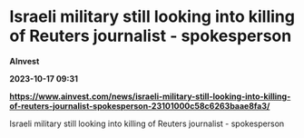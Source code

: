 # Israeli military still looking into killing of Reuters journalist - spokesperson
**AInvest**

**2023-10-17 09:31**

**https://www.ainvest.com/news/israeli-military-still-looking-into-killing-of-reuters-journalist-spokesperson-23101000c58c6263baae8fa3/**

Israeli military still looking into killing of Reuters journalist - spokesperson